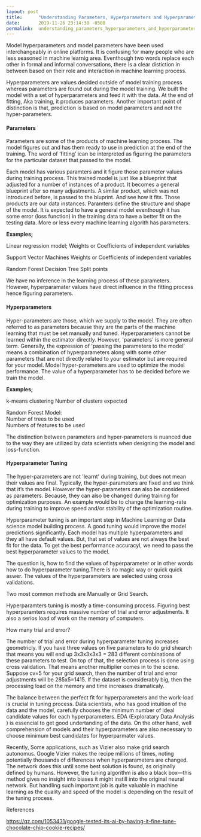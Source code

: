 ```yaml
---
layout: post
title:      "Understanding Parameters, Hyperparameters and Hyperparameters Tuning"
date:       2019-11-26 23:14:38 -0500
permalink:  understanding_parameters_hyperparameters_and_hyperparameters_tuning
---
```





Model hyperparameters and model parameters have been used interchangeably in online platforms. It is confusing for many people who are less seasoned in machine learnig area. Eventhough two words replace each other in formal and informal conversations, there is a clear distiction in between based on their role and interaction in machine learning process.


Hyperparameters are values decided outside of model training process whereas parameters are found out during the model training. We built the model with a set of hyperparameters and feed it with the data. At the end of fitting, Aka training, it produces parameters. Another important point of distinction is that, prediction is based on model parameters and not the hyper-parameters.

#### Parameters

Parameters are some of the products of machine learning process. The model figures out and has them ready to use in prediction at the end of the training. The word of ‘fitting’ ican be interpreted as figuring the parameters for the particular dataset that passed to the model.  

Each model has various paramters and it figure those parameter values during training process. This trained model is just like a blueprint that adjusted for a number of instances of a product. It becomes a general blueprint after so many adjustments. A similar product, which was not introduced before, is passed to the bluprint.  And see how it fits. Those products are our data instances. Paramters define the structure and shape of the model. It is expected to have a general model eventhough it has some error (loss function) in the training data to have a better fit on the testing data. More or less every machine learning algorith has parameters. 

**Examples;**

Linear regression model;
Weights or Coefficients of independent variables 

Support Vector Machines
Weights or Coefficients of independent variables 

Random Forest Decision Tree
Split points 

We have no inference in the learning process of these parameters. However, hyperparamater values have direct influence in the fitting process hence figuring parameters. 


#### Hyperparameters


Hyper-parameters are those, which we supply to the model. They are often referred to as parameters because they are the parts of the machine learning that must be set manually and tuned. Hyperparameters cannot be learned within the estimator directly. However, 'parameters' is more general term. Generally, the expression of  'passing the parameters to the model' means a combination of hyperparameters along with some other parameters that are not directly related to your estimator but are required for your model. Model hyper-parameters are used to optimize the model performance. The value of a hyperparameter has to be decided before we train the model. 


**Examples;**

k-means clustering
Number of clusters expected 

Random Forest Model:  
Number of trees to be used  
Numbers of features to be used 


The distinction between parameters and hyper-parameters is nuanced due to the way they are utilized by data scientists when designing the model and loss-function. 


#### Hyperparameter Tuning

The hyper-parameters are not 'learnt' during training, but does not mean their values are final. Typically, the hyper-parameters are fixed and we think that it’s the model. However the hyper-parameters can also be considered as parameters. Because, they can also be changed during training for optimization purposes. An example would be to change the learning-rate during training to improve speed and/or stability of the optimization routine.

Hyperparameter tuning is an important step in Machine Learning or Data science model building process. A good tuning would improve the model predictions significantly. Each model has multiple hyperparameters and they all have default values. But, that set of values are not always the best fit for the data. To get the best performance accuracyl, we need to pass the best hyperparameter values to the model.


The question is, how to find the values of hyperparameter or in other words  how to do hyperparameter tuning.There is no magic way or quick quick aswer. The values of the hyperparameters are selected using cross validations. 


Two most common methods are Manually or Grid Search. 

Hyperparamters tuning is mostly a time-consuming process. Figuring best hyperparamters requires massive number of trial and error adjustments. It also a serios load of work on the memory of computers. 

How many trial and error?

The number of trial and error during hyperparameter tuning increases geometricly. If you have three values on five parameters to do grid shearch that means you will end up 3x3x3x3x3 = 283 different combinations of these parameters to test. On top of that, the selection process is done using cross validation. That means another multiplier comes in to the scene. Suppose cv=5 for your grid search, then the number of trial and error adjustments will be 285x5=1415.  If the dataset is considerably big, then the processing load on the memory and time increases dramaticaly.  

The balance between the perfect fit for hyperparameters and the work-load is crucial in tuning process. Data scientists, who has good intuition of the data and the model, carefully chooses the minimum number of ideal candidate values for each hyperparameters. EDA (Exploratary Data Analysis ) is essencial to get good undertanding of the data. On the other hand, well comprehension
 of models and their hyperparameters are also necessary to choose minimum best candidates for hyperparmater values. 

Recently, Some applications, such as Vizier also make grid search autonomus. 
Google Vizier makes the recipe millions of times, noting potentially thousands of differences when hyperparameters are changed. The network does this until some best solution is found, as originally defined by humans. However, the tuning algorithm is also a black box—this method gives no insight into biases it might instill into the original neural network. But handling such important job is quite valuable in machine learning as the quality and speed of the model is depending on the result of the tuning process. 



References

https://qz.com/1053431/google-tested-its-ai-by-having-it-fine-tune-chocolate-chip-cookie-recipes/




 





